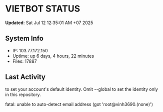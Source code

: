# VIETBOT STATUS
**Updated**: Sat Jul 12 12:35:01 AM +07 2025

## System Info
- IP: 103.77.172.150
- Uptime: up 6 days, 4 hours, 22 minutes
- Files: 17887

## Last Activity

to set your account's default identity.
Omit --global to set the identity only in this repository.

fatal: unable to auto-detect email address (got 'root@vinh3690.(none)')
